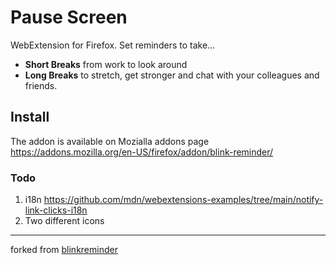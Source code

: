 # Pause Screen

WebExtension for Firefox. Set reminders to take...

* **Short Breaks** from work to look around
* **Long Breaks** to stretch, get stronger and chat with your colleagues and friends.

## Install

The addon is available on Mozialla addons page <https://addons.mozilla.org/en-US/firefox/addon/blink-reminder/>

### Todo

1. i18n <https://github.com/mdn/webextensions-examples/tree/main/notify-link-clicks-i18n>
1. Two different icons

---

forked from [blinkreminder](https://github.com/ge0rgi/blinkreminder)
